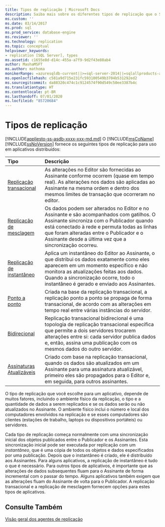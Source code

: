 ```yaml
---
title: Tipos de replicação | Microsoft Docs
description: Saiba mais sobre os diferentes tipos de replicação que o SQL Server fornece para uso em aplicativos distribuídos.
ms.custom: ''
ms.date: 03/14/2017
ms.prod: sql
ms.prod_service: database-engine
ms.reviewer: ''
ms.technology: replication
ms.topic: conceptual
helpviewer_keywords:
- replication [SQL Server], types
ms.assetid: c1655e8d-d14c-455a-a7f9-9d2f43e88ab4
author: MashaMSFT
ms.author: mathoma
monikerRange: =azuresqldb-current||>=sql-server-2014||=sqlallproducts-allversions
ms.openlocfilehash: c581a9d715e231fc593100549b3704b531292ed2
ms.sourcegitcommit: da88320c474c1c9124574f90d549c50ee3387b4c
ms.translationtype: HT
ms.contentlocale: pt-BR
ms.lasthandoff: 07/01/2020
ms.locfileid: "85720684"
---
```

# <a name="types-of-replication"></a>Tipos de replicação
[!INCLUDE[appliesto-ss-asdb-xxxx-xxx-md.md](../../includes/applies-to-version/sql-asdb.md)]
  O [!INCLUDE[msCoName](../../includes/msconame-md.md)] [!INCLUDE[ssNoVersion](../../includes/ssnoversion-md.md)] fornece os seguintes tipos de replicação para uso em aplicativos distribuídos:  

| **Tipo** | **Descrição** |
|:-------- | :-------------- |
| [Replicação transacional](transactional/transactional-replication.md)| As alterações no Editor são fornecidas ao Assinante conforme ocorrem (quase em tempo real). As alterações nos dados são aplicadas ao Assinante na mesma ordem e dentro dos mesmos limites de transação que ocorreram no editor. | 
| [Replicação de mesclagem](merge/merge-replication.md) | Os dados podem ser alterados no Editor e no Assinante e são acompanhados com gatilhos. O Assinante sincroniza com o Publicador quando está conectado à rede e permuta todas as linhas que foram alteradas entre o Publicador e o Assinante desde a última vez que a sincronização ocorreu. | 
| [Replicação de instantâneo](snapshot-replication.md) | Aplica um instantâneo do Editor ao Assinante, o que distribui os dados exatamente como eles aparecem em um momento específico e não monitora as atualizações feitas aos dados. Quando a sincronização ocorre, todo o instantâneo é gerado e enviado aos Assinantes.| 
| [Ponto a ponto](transactional/peer-to-peer-transactional-replication.md) | Criada na base da replicação transacional, a replicação ponto a ponto se propaga de forma transacional, de acordo com as alterações em tempo real entre várias instâncias do servidor. | 
| [Bidirecional](transactional/bidirectional-transactional-replication.md)| Replicação transacional bidirecional é uma topologia de replicação transacional específica que permite a dois servidores trocarem alterações entre si: cada servidor publica dados e, então, assina uma publicação com os mesmos dados do outro servidor. | 
| [Assinaturas Atualizáveis](transactional/updatable-subscriptions-for-transactional-replication.md) | Criado com base na replicação transacional, quando os dados são atualizados em um Assinante para uma assinatura atualizável, primeiro eles são propagados para o Editor e, em seguida, para outros assinantes. | 
  
 
O tipo de replicação que você escolhe para um aplicativo, depende de muitos fatores, incluindo o ambiente físico da replicação, o tipo e a quantidade de dados a serem replicados e se os dados serão ou não atualizados no Assinante. O ambiente físico inclui o número e local dos computadores envolvidos na replicação e se esses computadores são clientes (estações de trabalho, laptops ou dispositivos portáteis) ou servidores.  
  
Cada tipo de replicação começa normalmente com uma sincronização inicial dos objetos publicados entre o Publicador e os Assinantes. Esta sincronização inicial pode ser executada por replicação com um *instantâneo*, que é uma cópia de todos os objetos e dados especificados por uma publicação. Depois que o instantâneo é criado, ele é distribuído aos Assinantes. Para alguns aplicativos, a replicação de instantâneo é tudo o que é necessário. Para outros tipos de aplicativos, é importante que as alterações de dados subsequentes fluam para o Assinante de forma incremental com o passar do tempo. Alguns aplicativos também exigem que as alterações fluam do Assinante de volta para o Publicador. A replicação transacional e a replicação de mesclagem fornecem opções para estes tipos de aplicativos.  
  
 
## <a name="see-also"></a>Consulte Também  
 [Visão geral dos agentes de replicação](../../relational-databases/replication/agents/replication-agents-overview.md)
  
  
